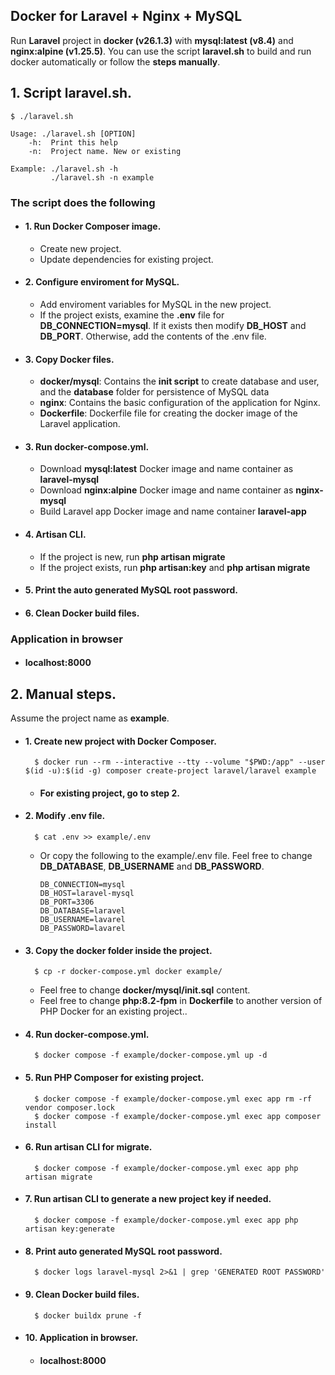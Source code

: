 ## Docker for Laravel + Nginx + MySQL

Run **Laravel** project in **docker (v26.1.3)** with **mysql:latest (v8.4)** and **nginx:alpine (v1.25.5)**. You can use the script **laravel.sh** to build and run docker automatically or follow the **steps manually**.

## 1. Script laravel.sh.

    $ ./laravel.sh

    Usage: ./laravel.sh [OPTION]
        -h:  Print this help
        -n:  Project name. New or existing

    Example: ./laravel.sh -h
             ./laravel.sh -n example

### The script does the following

- #### 1. Run Docker Composer image.

  - Create new project.
  - Update dependencies for existing project.

- #### 2. Configure enviroment for MySQL.

  - Add enviroment variables for MySQL in the new project.
  - If the project exists, examine the **.env** file for **DB_CONNECTION=mysql**. If it exists then modify **DB_HOST** and **DB_PORT**. Otherwise, add the contents of the .env file.

- #### 3. Copy Docker files.

  - **docker/mysql**: Contains the **init script** to create database and user, and the **database** folder for persistence of MySQL data
  - **nginx**: Contains the basic configuration of the application for Nginx.
  - **Dockerfile**: Dockerfile file for creating the docker image of the Laravel application.

- #### 3. Run docker-compose.yml.

  - Download **mysql:latest** Docker image and name container as **laravel-mysql**
  - Download **nginx:alpine** Docker image and name container as **nginx-mysql**
  - Build Laravel app Docker image and name container **laravel-app**

- #### 4. Artisan CLI.

  - If the project is new, run **php artisan migrate**
  - If the project exists, run **php artisan:key** and **php artisan migrate**

- #### 5. Print the auto generated MySQL root password.
- #### 6. Clean Docker build files.

### Application in browser

- #### localhost:8000

## 2. Manual steps.

Assume the project name as **example**.

- #### 1. Create new project with Docker Composer.

        $ docker run --rm --interactive --tty --volume "$PWD:/app" --user $(id -u):$(id -g) composer create-project laravel/laravel example

  - #### For existing project, go to step 2.

- #### 2. Modify .env file.

        $ cat .env >> example/.env

  - Or copy the following to the example/.env file. Feel free to change **DB_DATABASE**, **DB_USERNAME** and **DB_PASSWORD**.

        DB_CONNECTION=mysql
        DB_HOST=laravel-mysql
        DB_PORT=3306
        DB_DATABASE=laravel
        DB_USERNAME=lavarel
        DB_PASSWORD=lavarel

- #### 3. Copy the docker folder inside the project.

        $ cp -r docker-compose.yml docker example/

  - Feel free to change **docker/mysql/init.sql** content.
  - Feel free to change **php:8.2-fpm** in **Dockerfile** to another version of PHP Docker for an existing project..

- #### 4. Run docker-compose.yml.

        $ docker compose -f example/docker-compose.yml up -d

- #### 5. Run PHP Composer for existing project.

        $ docker compose -f example/docker-compose.yml exec app rm -rf vendor composer.lock
        $ docker compose -f example/docker-compose.yml exec app composer install

- #### 6. Run artisan CLI for migrate.

        $ docker compose -f example/docker-compose.yml exec app php artisan migrate

- #### 7. Run artisan CLI to generate a new project key if needed.

        $ docker compose -f example/docker-compose.yml exec app php artisan key:generate

- #### 8. Print auto generated MySQL root password.

        $ docker logs laravel-mysql 2>&1 | grep 'GENERATED ROOT PASSWORD'

- #### 9. Clean Docker build files.

        $ docker buildx prune -f

- #### 10. Application in browser.

  - #### localhost:8000
